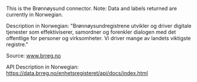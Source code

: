 This is the Brønnøysund connector.
Note: Data and labels returned are currently in Norwegian.

Description in Norwegian: 
"Brønnøysundregistrene utvikler og driver digitale tjenester som effektiviserer, samordner og forenkler dialogen med det offentlige for personer og virksomheter. Vi driver mange av landets viktigste registre."

Source:
www.brreg.no

API Description in Norwegian:
https://data.brreg.no/enhetsregisteret/api/docs/index.html
